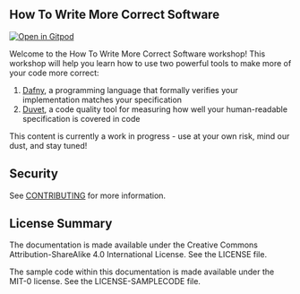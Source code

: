 ## How To Write More Correct Software

[![Open in Gitpod](https://gitpod.io/button/open-in-gitpod.svg)](https://gitpod.io/#https://github.com/aws-samples/how-to-write-more-correct-software-workshop/tree/add-gitpod)

Welcome to the How To Write More Correct Software workshop!
This workshop will help you learn how to use two powerful tools
to make more of your code more correct:

1. [Dafny](dafny.org), a programming language that formally verifies your implementation matches your specification
2. [Duvet](https://github.com/awslabs/duvet), a code quality tool for measuring how well your human-readable specification is covered in code

This content is currently a work in progress - use at your own risk, mind our dust, and stay tuned!

## Security

See [CONTRIBUTING](CONTRIBUTING.md#security-issue-notifications) for more information.

## License Summary

The documentation is made available under the Creative Commons Attribution-ShareAlike 4.0 International License. See the LICENSE file.

The sample code within this documentation is made available under the MIT-0 license. See the LICENSE-SAMPLECODE file.
